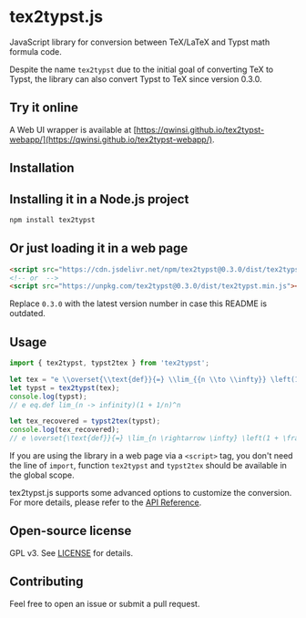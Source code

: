 # tex2typst.js

JavaScript library for conversion between TeX/LaTeX and Typst math formula code.

Despite the name `tex2typst` due to the initial goal of converting TeX to Typst, the library can also convert Typst to TeX since version 0.3.0.

## Try it online

A Web UI wrapper is available at [https://qwinsi.github.io/tex2typst-webapp/](https://qwinsi.github.io/tex2typst-webapp/).

## Installation

## Installing it in a Node.js project

```bash
npm install tex2typst
```

## Or just loading it in a web page

```html
<script src="https://cdn.jsdelivr.net/npm/tex2typst@0.3.0/dist/tex2typst.min.js"></script>
<!-- or  -->
<script src="https://unpkg.com/tex2typst@0.3.0/dist/tex2typst.min.js"></script>
```

Replace `0.3.0` with the latest version number in case this README is outdated.


## Usage

```javascript
import { tex2typst, typst2tex } from 'tex2typst';

let tex = "e \\overset{\\text{def}}{=} \\lim_{{n \\to \\infty}} \left(1 + \\frac{1}{n}\\right)^n";
let typst = tex2typst(tex);
console.log(typst);
// e eq.def lim_(n -> infinity)(1 + 1/n)^n

let tex_recovered = typst2tex(typst);
console.log(tex_recovered);
// e \overset{\text{def}}{=} \lim_{n \rightarrow \infty} \left(1 + \frac{1}{n} \right)^n
```

If you are using the library in a web page via a `<script>` tag, you don't need the line of `import`, function `tex2typst` and `typst2tex` should be available in the global scope.

tex2typst.js supports some advanced options to customize the conversion. For more details, please refer to the [API Reference](docs/api-reference.md).

## Open-source license

GPL v3. See [LICENSE](LICENSE) for details.

## Contributing

Feel free to open an issue or submit a pull request.
